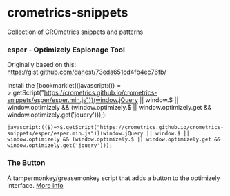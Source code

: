 # crometrics-snippets
Collection of CROmetrics snippets and patterns

### esper - Optimizely Espionage Tool
Originally based on this: https://gist.github.com/danest/73eda651cd4fb4ec76fb/

Install the [bookmarklet](javascript:(($)=>$.getScript("https://crometrics.github.io/crometrics-snippets/esper/esper.min.js"))(window.jQuery || window.$ || window.optimizely && (window.optimizely.$ || window.optimizely.get && window.optimizely.get('jquery')));):

```
javascript:(($)=>$.getScript("https://crometrics.github.io/crometrics-snippets/esper/esper.min.js"))(window.jQuery || window.$ || window.optimizely && (window.optimizely.$ || window.optimizely.get && window.optimizely.get('jquery')));
```

### The Button
A tampermonkey/greasemonkey script that adds a button to the optimizely interface. [More info](/the-button)